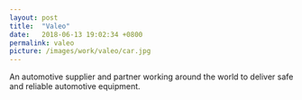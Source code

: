 ```yaml
---
layout: post
title:  "Valeo"
date:   2018-06-13 19:02:34 +0800
permalink: valeo
picture: /images/work/valeo/car.jpg
---
```


An automotive supplier and partner working around the world to deliver safe and reliable automotive equipment.